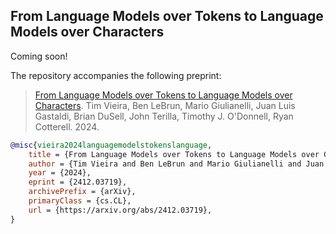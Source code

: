 ## From Language Models over Tokens to Language Models over Characters

Coming soon!

The repository accompanies the following preprint:

> [From Language Models over Tokens to Language Models over Characters](https://arxiv.org/abs/2412.03719).<be>
> Tim Vieira, Ben LeBrun, Mario Giulianelli, Juan Luis Gastaldi, Brian DuSell, John Terilla, Timothy J. O'Donnell, Ryan Cotterell.<be>
> 2024.

```bibtex
@misc{vieira2024languagemodelstokenslanguage,
    title = {From Language Models over Tokens to Language Models over Characters}, 
    author = {Tim Vieira and Ben LeBrun and Mario Giulianelli and Juan Luis Gastaldi and Brian DuSell and John Terilla and Timothy J. O'Donnell and Ryan Cotterell},
    year = {2024},
    eprint = {2412.03719},
    archivePrefix = {arXiv},
    primaryClass = {cs.CL},
    url = {https://arxiv.org/abs/2412.03719}, 
}
```
